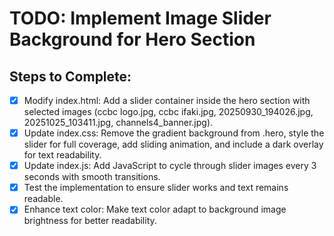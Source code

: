 # TODO: Implement Image Slider Background for Hero Section

## Steps to Complete:
- [x] Modify index.html: Add a slider container inside the hero section with selected images (ccbc logo.jpg, ccbc ifaki.jpg, 20250930_194026.jpg, 20251025_103411.jpg, channels4_banner.jpg).
- [x] Update index.css: Remove the gradient background from .hero, style the slider for full coverage, add sliding animation, and include a dark overlay for text readability.
- [x] Update index.js: Add JavaScript to cycle through slider images every 3 seconds with smooth transitions.
- [x] Test the implementation to ensure slider works and text remains readable.
- [x] Enhance text color: Make text color adapt to background image brightness for better readability.
